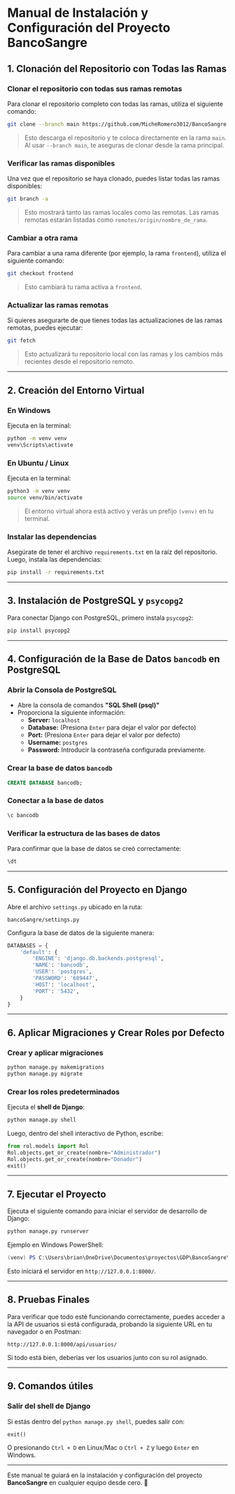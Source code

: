 # Manual de Instalación y Configuración del Proyecto BancoSangre

## 1. Clonación del Repositorio con Todas las Ramas

### Clonar el repositorio con todas sus ramas remotas

Para clonar el repositorio completo con todas las ramas, utiliza el siguiente comando:

```bash
git clone --branch main https://github.com/MicheRomero3012/BancoSangre.git
```

> Esto descarga el repositorio y te coloca directamente en la rama `main`. Al usar `--branch main`, te aseguras de clonar desde la rama principal.

### Verificar las ramas disponibles

Una vez que el repositorio se haya clonado, puedes listar todas las ramas disponibles:

```bash
git branch -a
```

> Esto mostrará tanto las ramas locales como las remotas. Las ramas remotas estarán listadas como `remotes/origin/nombre_de_rama`.

### Cambiar a otra rama

Para cambiar a una rama diferente (por ejemplo, la rama `frontend`), utiliza el siguiente comando:

```bash
git checkout frontend
```

> Esto cambiará tu rama activa a `frontend`.

### Actualizar las ramas remotas

Si quieres asegurarte de que tienes todas las actualizaciones de las ramas remotas, puedes ejecutar:

```bash
git fetch
```

> Esto actualizará tu repositorio local con las ramas y los cambios más recientes desde el repositorio remoto.

---

## 2. Creación del Entorno Virtual

### En Windows

Ejecuta en la terminal:

```bash
python -m venv venv
venv\Scripts\activate
```

### En Ubuntu / Linux

Ejecuta en la terminal:

```bash
python3 -m venv venv
source venv/bin/activate
```

> El entorno virtual ahora está activo y verás un prefijo `(venv)` en tu terminal.

### Instalar las dependencias

Asegúrate de tener el archivo `requirements.txt` en la raíz del repositorio. Luego, instala las dependencias:

```bash
pip install -r requirements.txt
```

---

## 3. Instalación de PostgreSQL y `psycopg2`

Para conectar Django con PostgreSQL, primero instala `psycopg2`:

```bash
pip install psycopg2
```

---

## 4. Configuración de la Base de Datos `bancodb` en PostgreSQL

### Abrir la Consola de PostgreSQL

- Abre la consola de comandos **"SQL Shell (psql)"**
- Proporciona la siguiente información:
  - **Server:** `localhost`
  - **Database:** (Presiona `Enter` para dejar el valor por defecto)
  - **Port:** (Presiona `Enter` para dejar el valor por defecto)
  - **Username:** `postgres`
  - **Password:** Introducir la contraseña configurada previamente.

### Crear la base de datos `bancodb`

```sql
CREATE DATABASE bancodb;
```

### Conectar a la base de datos

```sql
\c bancodb
```

### Verificar la estructura de las bases de datos

Para confirmar que la base de datos se creó correctamente:

```sql
\dt
```

---

## 5. Configuración del Proyecto en Django

Abre el archivo `settings.py` ubicado en la ruta:

```
bancoSangre/settings.py
```

Configura la base de datos de la siguiente manera:

```python
DATABASES = {
    'default': {
        'ENGINE': 'django.db.backends.postgresql',
        'NAME': 'bancodb',
        'USER': 'postgres',
        'PASSWORD': '689447',
        'HOST': 'localhost',
        'PORT': '5432',
    }
}
```

---

## 6. Aplicar Migraciones y Crear Roles por Defecto

### Crear y aplicar migraciones

```bash
python manage.py makemigrations
python manage.py migrate
```

### Crear los roles predeterminados

Ejecuta el **shell de Django**:

```bash
python manage.py shell
```

Luego, dentro del shell interactivo de Python, escribe:

```python
from rol.models import Rol
Rol.objects.get_or_create(nombre="Administrador")
Rol.objects.get_or_create(nombre="Donador")
exit()
```

---

## 7. Ejecutar el Proyecto

Ejecuta el siguiente comando para iniciar el servidor de desarrollo de Django:

```bash
python manage.py runserver
```

Ejemplo en Windows PowerShell:

```powershell
(venv) PS C:\Users\brian\OneDrive\Documentos\proyectos\GDP\BancoSangre\bancoSangre> python manage.py runserver
```

Esto iniciará el servidor en `http://127.0.0.1:8000/`.

---

## 8. Pruebas Finales

Para verificar que todo esté funcionando correctamente, puedes acceder a la API de usuarios si está configurada, probando la siguiente URL en tu navegador o en Postman:

```
http://127.0.0.1:8000/api/usuarios/
```

Si todo está bien, deberías ver los usuarios junto con su rol asignado.

---

## 9. Comandos útiles

### Salir del shell de Django

Si estás dentro del `python manage.py shell`, puedes salir con:

```python
exit()
```
O presionando `Ctrl + D` en Linux/Mac o `Ctrl + Z` y luego `Enter` en Windows.

---

Este manual te guiará en la instalación y configuración del proyecto **BancoSangre** en cualquier equipo desde cero. 🚀

